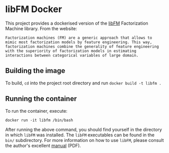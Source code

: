 # libFM Docker
This project provides a dockerised version of the [libFM](http://www.libfm.org) Factorization Machine library.
From the website:

    Factorization machines (FM) are a generic approach that allows to mimic most factorization models by feature engineering. This way, factorization machines combine the generality of feature engineering with the superiority of factorization models in estimating interactions between categorical variables of large domain.

## Building the image
To build, `cd` into the project root directory and run `docker build -t libfm .`

## Running the container
 To run the container, execute:

    docker run -it libfm /bin/bash

After running the above command, you should find yourself in the directory in which `libFM` was installed. The `libFM` executables can be found in the `bin/` subdirectory. For more information on how to use `libFM`, please consult the author's excellent [manual](http://www.libfm.org/libfm-1.42.manual.pdf) (PDF). 